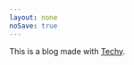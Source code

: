 ```yaml
---
layout: none
noSave: true
---
```

This is a blog made with [Techy](http://krasimir.github.io/techy).